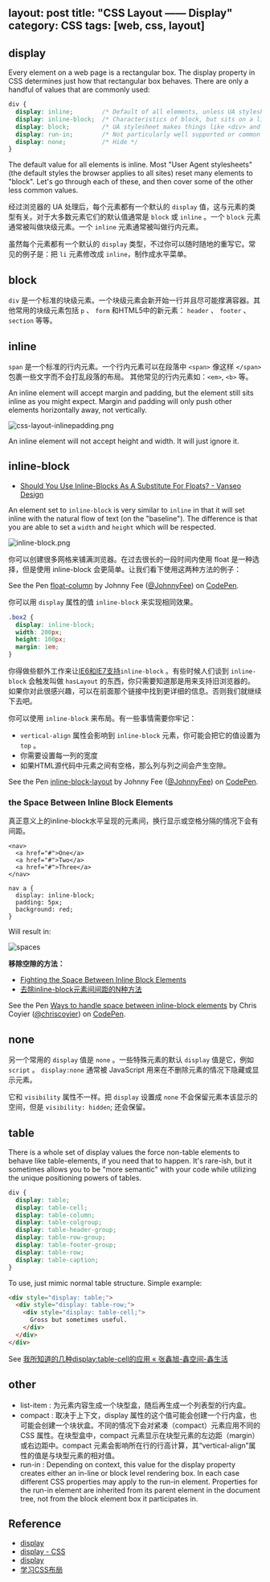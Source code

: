 layout: post
title: "CSS Layout —— Display"
category: CSS
tags: [web, css, layout]
--- 

## display

Every element on a web page is a rectangular box. The display property in CSS determines just how that rectangular box behaves. There are only a handful of values that are commonly used:

```css
div {
  display: inline;        /* Default of all elements, unless UA stylesheet overrides */
  display: inline-block;  /* Characteristics of block, but sits on a line */
  display: block;         /* UA stylesheet makes things like <div> and <section> block */
  display: run-in;        /* Not particularly well supported or common */
  display: none;          /* Hide */
}
```

<!--more-->

The default value for all elements is inline. Most "User Agent stylesheets" (the default styles the browser applies to all sites) reset many elements to "block". Let's go through each of these, and then cover some of the other less common values.

经过浏览器的 UA 处理后，每个元素都有一个默认的 `display` 值，这与元素的类型有关。对于大多数元素它们的默认值通常是 `block` 或 `inline` 。一个 `block` 元素通常被叫做块级元素。一个 `inline` 元素通常被叫做行内元素。

虽然每个元素都有一个默认的 `display` 类型，不过你可以随时随地的重写它。常见的例子是：把 `li` 元素修改成 `inline`，制作成水平菜单。

## block

`div` 是一个标准的块级元素。一个块级元素会新开始一行并且尽可能撑满容器。其他常用的块级元素包括 `p` 、 `form` 和HTML5中的新元素： `header` 、 `footer` 、 `section` 等等。

## inline

`span` 是一个标准的行内元素。一个行内元素可以在段落中 `<span>` <span style="border:1px solid #FFCCD1">像这样</span> `</span>`包裹一些文字而不会打乱段落的布局。 其他常见的行内元素如：`<em>`, `<b>` 等。

An inline element will accept margin and padding, but the element still sits inline as you might expect. Margin and padding will only push other elements horizontally away, not vertically.

![css-layout-inlinepadding.png](http://johnnyimages.qiniudn.com/css-layout-inlinepadding.png)

An inline element will not accept height and width. It will just ignore it.

## inline-block

- [Should You Use Inline-Blocks As A Substitute For Floats? - Vanseo Design](http://www.vanseodesign.com/css/inline-blocks/)

An element set to `inline-block` is very similar to `inline` in that it will set inline with the natural flow of text (on the "baseline"). The difference is that you are able to set a `width` and `height` which will be respected.

![inline-block.png ](http://johnnyimages.qiniudn.com/inline-block.png)

你可以创建很多网格来铺满浏览器。在过去很长的一段时间内使用 float 是一种选择，但是使用 inline-block 会更简单。让我们看下使用这两种方法的例子：

<p data-height="268" data-theme-id="0" data-slug-hash="bnEtH" data-default-tab="result" class='codepen'>See the Pen <a href='http://codepen.io/JohnnyFee/pen/bnEtH/'>float-column</a> by Johnny Fee (<a href='http://codepen.io/JohnnyFee'>@JohnnyFee</a>) on <a href='http://codepen.io'>CodePen</a>.</p>

你可以用 `display` 属性的值 `inline-block` 来实现相同效果。

```css
.box2 {
  display: inline-block;
  width: 200px;
  height: 100px;
  margin: 1em;
}
```

你得做些额外工作来让[IE6和IE7支持](http://blog.mozilla.org/webdev/2009/02/20/cross-browser-inline-block/)`inline-block` 。有些时候人们谈到 `inline-block` 会触发叫做 `hasLayout` 的东西，你只需要知道那是用来支持旧浏览器的。如果你对此很感兴趣，可以在前面那个链接中找到更详细的信息。否则我们就继续下去吧。

你可以使用 `inline-block` 来布局。有一些事情需要你牢记： 

* `vertical-align` 属性会影响到 `inline-block` 元素，你可能会把它的值设置为 `top` 。
* 你需要设置每一列的宽度
* 如果HTML源代码中元素之间有空格，那么列与列之间会产生空隙。

<p data-height="268" data-theme-id="0" data-slug-hash="tcoGy" data-default-tab="result" class='codepen'>See the Pen <a href='http://codepen.io/JohnnyFee/pen/tcoGy/'>inline-block-layout</a> by Johnny Fee (<a href='http://codepen.io/JohnnyFee'>@JohnnyFee</a>) on <a href='http://codepen.io'>CodePen</a>.</p>

### the Space Between Inline Block Elements

真正意义上的inline-block水平呈现的元素间，换行显示或空格分隔的情况下会有间距。

```
<nav>
  <a href="#">One</a>
  <a href="#">Two</a>
  <a href="#">Three</a>
</nav>
```

```
nav a {
  display: inline-block;
  padding: 5px;
  background: red;
}
```

Will result in:

![](http://cdn.css-tricks.com/wp-content/uploads/2012/04/spaces.png "spaces")  

__移除空隙的方法：__

- [Fighting the Space Between Inline Block Elements](http://css-tricks.com/fighting-the-space-between-inline-block-elements/)
- [去除inline-block元素间间距的N种方法](http://www.zhangxinxu.com/wordpress/2012/04/inline-block-space-remove-%E5%8E%BB%E9%99%A4%E9%97%B4%E8%B7%9D/)

<p data-height="400" data-theme-id="0" data-slug-hash="hmlqF" data-default-tab="result" class='codepen'>See the Pen <a href='http://codepen.io/chriscoyier/pen/hmlqF/'>Ways to handle space between inline-block elements</a> by Chris Coyier (<a href='http://codepen.io/chriscoyier'>@chriscoyier</a>) on <a href='http://codepen.io'>CodePen</a>.</p>

## none

另一个常用的 `display` 值是 `none` 。一些特殊元素的默认 `display` 值是它，例如 `script` 。 `display:none` 通常被 JavaScript 用来在不删除元素的情况下隐藏或显示元素。 

它和 `visibility` 属性不一样。把 `display` 设置成 `none` 不会保留元素本该显示的空间，但是 `visibility: hidden`; 还会保留。

## table

There is a whole set of display values the force non-table elements to behave like table-elements, if you need that to happen. It's rare-ish, but it sometimes allows you to be "more semantic" with your code while utilizing the unique positioning powers of tables.

```css
div {
  display: table;
  display: table-cell;
  display: table-column;
  display: table-colgroup;
  display: table-header-group;
  display: table-row-group;
  display: table-footer-group;
  display: table-row;
  display: table-caption;
}
```

To use, just mimic normal table structure. Simple example:

```html
<div style="display: table;">
  <div style="display: table-row;">
    <div style="display: table-cell;">
      Gross but sometimes useful.
    </div>
  </div>
</div>
```

See [我所知道的几种display:table-cell的应用 « 张鑫旭-鑫空间-鑫生活](http://www.zhangxinxu.com/wordpress/2010/10/%E6%88%91%E6%89%80%E7%9F%A5%E9%81%93%E7%9A%84%E5%87%A0%E7%A7%8Ddisplaytable-cell%E7%9A%84%E5%BA%94%E7%94%A8/)

## other

- list-item : 为元素内容生成一个块型盒，随后再生成一个列表型的行内盒。
- compact : 取决于上下文，display 属性的这个值可能会创建一个行内盒，也可能会创建一个块状盒。不同的情况下会对紧凑（compact）元素应用不同的 CSS 属性。在块型盒中，compact 元素显示在块型元素的左边距（margin）或右边距中。compact 元素会影响所在行的行高计算，其“vertical-align”属性的值是与块型元素的相对值。
- run-in : Depending on context, this value for the display property creates either an in-line or block level rendering box. In each case different CSS properties may apply to the run-in element. Properties for the run-in element are inherited from its parent element in the document tree, not from the block element box it participates in.

## Reference

- [display](http://css-tricks.com/almanac/properties/d/display/)
- [display - CSS](https://developer.mozilla.org/en-US/docs/Web/CSS/display)
- [display](http://css-tricks.com/almanac/properties/d/display/)
- [学习CSS布局](http://zh.learnlayout.com/)

<script async src="//codepen.io/assets/embed/ei.js"></script>
